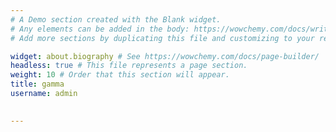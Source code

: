 ```yaml
---
# A Demo section created with the Blank widget.
# Any elements can be added in the body: https://wowchemy.com/docs/writing-markdown-latex/
# Add more sections by duplicating this file and customizing to your requirements.

widget: about.biography # See https://wowchemy.com/docs/page-builder/
headless: true # This file represents a page section.
weight: 10 # Order that this section will appear.
title: gamma
username: admin

  
---
```


